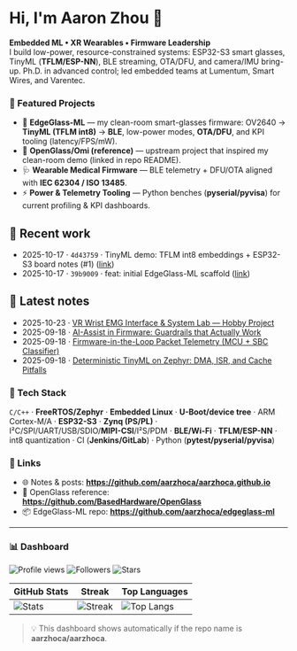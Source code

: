 # Hi, I'm Aaron Zhou 👋

**Embedded ML • XR Wearables • Firmware Leadership**  
I build low-power, resource-constrained systems: ESP32-S3 smart glasses, TinyML (**TFLM/ESP-NN**), BLE streaming, OTA/DFU, and camera/IMU bring-up. Ph.D. in advanced control; led embedded teams at Lumentum, Smart Wires, and Varentec.

### 📌 Featured Projects
- 🔭 **EdgeGlass-ML** — my clean-room smart-glasses firmware: OV2640 → **TinyML (TFLM int8)** → **BLE**, low-power modes, **OTA/DFU**, and KPI tooling (latency/FPS/mW).  
- 🥽 **OpenGlass/Omi (reference)** — upstream project that inspired my clean-room demo (linked in repo README).  
- 🩺 **Wearable Medical Firmware** — BLE telemetry + DFU/OTA aligned with **IEC 62304 / ISO 13485**.  
- ⚡ **Power & Telemetry Tooling** — Python benches (**pyserial/pyvisa**) for current profiling & KPI dashboards.

## 🔧 Recent work
<!--RECENT_WORK:START-->
- 2025-10-17 · `4d43759` · TinyML demo: TFLM int8 embeddings + ESP32-S3 board notes (#1) ([link](https://github.com/aarzhoca/edgeglass-ml/commit/4d43759844790e2cfb72a9a5310a9c327f1a4d07))
- 2025-10-17 · `39b9009` · feat: initial EdgeGlass-ML scaffold ([link](https://github.com/aarzhoca/edgeglass-ml/commit/39b9009525d9965ff1f900db699d3475041bf040))
<!--RECENT_WORK:END-->

## 📝 Latest notes
<!--LATEST_POSTS:START-->
- 2025-10-23 · [VR Wrist EMG Interface &amp; System Lab — Hobby Project](https://aarzhoca.github.io/posts/vr-wrist-emg-lab/)
- 2025-09-18 · [AI-Assist in Firmware: Guardrails that Actually Work](https://aarzhoca.github.io/posts/ai-assist-firmware-guardrails/)
- 2025-09-18 · [Firmware-in-the-Loop Packet Telemetry (MCU + SBC Classifier)](https://aarzhoca.github.io/posts/fil-packet-telemetry/)
- 2025-09-18 · [Deterministic TinyML on Zephyr: DMA, ISR, and Cache Pitfalls](https://aarzhoca.github.io/posts/tinyml-zephyr-anomaly/)
<!--LATEST_POSTS:END-->

### 🧰 Tech Stack
`C/C++` · **FreeRTOS/Zephyr** · **Embedded Linux** · **U-Boot/device tree** · ARM Cortex-M/A · **ESP32-S3** · **Zynq (PS/PL)** ·  
I²C/SPI/UART/USB/SDIO/**MIPI-CSI**/I²S/PDM · **BLE/Wi-Fi** · **TFLM/ESP-NN** · int8 quantization · CI (**Jenkins/GitLab**) · Python (**pytest/pyserial/pyvisa**)

### 🔗 Links
- 🌐 Notes & posts: **https://github.com/aarzhoca/aarzhoca.github.io**
- 🥽 OpenGlass reference: **https://github.com/BasedHardware/OpenGlass**
- 📦 EdgeGlass-ML repo: **https://github.com/aarzhoca/edgeglass-ml**

---

### 📊 Dashboard
![Profile views](https://komarev.com/ghpvc/?username=aarzhoca&label=Profile%20views&color=0e75b6&style=flat)
![Followers](https://img.shields.io/github/followers/aarzhoca?style=social)
![Stars](https://img.shields.io/github/stars/aarzhoca?style=social)

| GitHub Stats | Streak | Top Languages |
|---|---|---|
| ![Stats](https://github-readme-stats.vercel.app/api?username=aarzhoca&show_icons=true&hide_rank=false) | ![Streak](https://streak-stats.demolab.com?user=aarzhoca) | ![Top Langs](https://github-readme-stats.vercel.app/api/top-langs/?username=aarzhoca&layout=compact) |

> 💡 This dashboard shows automatically if the repo name is **aarzhoca/aarzhoca**.
